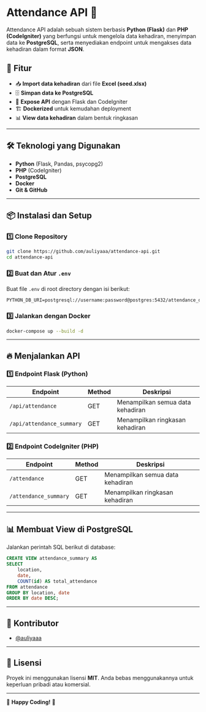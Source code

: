 # Attendance API 🚀

Attendance API adalah sebuah sistem berbasis **Python (Flask)** dan **PHP (CodeIgniter)** yang berfungsi untuk mengelola data kehadiran, menyimpan data ke **PostgreSQL**, serta menyediakan endpoint untuk mengakses data kehadiran dalam format **JSON**.

## 📌 Fitur
- 📥 **Import data kehadiran** dari file **Excel (seed.xlsx)**
- 🗄️ **Simpan data ke PostgreSQL**
- 📡 **Expose API** dengan Flask dan CodeIgniter
- 🏗️ **Dockerized** untuk kemudahan deployment
- 📊 **View data kehadiran** dalam bentuk ringkasan

---

## 🛠️ Teknologi yang Digunakan
- **Python** (Flask, Pandas, psycopg2)
- **PHP** (CodeIgniter)
- **PostgreSQL**
- **Docker**
- **Git & GitHub**

---

## 📦 Instalasi dan Setup

### 1️⃣ **Clone Repository**
```bash
git clone https://github.com/auliyaaa/attendance-api.git
cd attendance-api
```

### 2️⃣ **Buat dan Atur `.env`**
Buat file `.env` di root directory dengan isi berikut:
```env
PYTHON_DB_URI=postgresql://username:password@postgres:5432/attendance_db
```

### 3️⃣ **Jalankan dengan Docker**
```bash
docker-compose up --build -d
```

---

## 🔥 **Menjalankan API**
### 1️⃣ **Endpoint Flask (Python)**
| Endpoint | Method | Deskripsi |
|----------|--------|------------|
| `/api/attendance` | GET | Menampilkan semua data kehadiran |
| `/api/attendance_summary` | GET | Menampilkan ringkasan kehadiran |

### 2️⃣ **Endpoint CodeIgniter (PHP)**
| Endpoint | Method | Deskripsi |
|----------|--------|------------|
| `/attendance` | GET | Menampilkan semua data kehadiran |
| `/attendance_summary` | GET | Menampilkan ringkasan kehadiran |

---

## 📊 **Membuat View di PostgreSQL**
Jalankan perintah SQL berikut di database:
```sql
CREATE VIEW attendance_summary AS
SELECT 
    location, 
    date, 
    COUNT(id) AS total_attendance
FROM attendance
GROUP BY location, date
ORDER BY date DESC;
```

---

## 🤝 **Kontributor**
- [@auliyaaa](https://github.com/auliyaaa)

---

## 📜 Lisensi
Proyek ini menggunakan lisensi **MIT**. Anda bebas menggunakannya untuk keperluan pribadi atau komersial.

---

🎯 **Happy Coding!** 🚀
